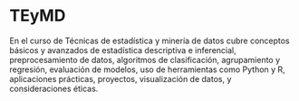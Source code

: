 # TEyMD
En el curso de Técnicas de estadística y minería de datos  cubre conceptos básicos y avanzados de estadística descriptiva e inferencial, preprocesamiento de datos, algoritmos de clasificación, agrupamiento y regresión, evaluación de modelos, uso de herramientas como Python y R, aplicaciones prácticas, proyectos, visualización de datos, y consideraciones éticas.
